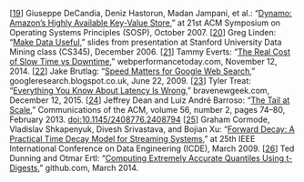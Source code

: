[[19](ch01.html#DeCandia2007ui_ch1-marker)] Giuseppe DeCandia, Deniz Hastorun, Madan Jampani, et al.:
“[Dynamo:
Amazon’s Highly Available Key-Value Store](http://www.allthingsdistributed.com/files/amazon-dynamo-sosp2007.pdf),” at 21st ACM Symposium on Operating
Systems Principles (SOSP), October 2007. [[20](ch01.html#MakeDataUseful2006td-marker)] Greg Linden:
“[Make Data
Useful](http://glinden.blogspot.co.uk/2006/12/slides-from-my-talk-at-stanford.html),” slides from presentation at Stanford University Data Mining class (CS345), December 2006. [[21](ch01.html#Everts2014vm-marker)] Tammy Everts:
“[The
Real Cost of Slow Time vs Downtime](http://www.webperformancetoday.com/2014/11/12/real-cost-slow-time-vs-downtime-slides/),” webperformancetoday.com, November 12, 2014. [[22](ch01.html#Brutlag2009ut-marker)] Jake Brutlag:
“[Speed Matters for
Google Web Search](http://googleresearch.blogspot.co.uk/2009/06/speed-matters.html),” googleresearch.blogspot.co.uk, June 22, 2009. [[23](ch01.html#Treat2015vd-marker)] Tyler Treat:
“[Everything You Know
About Latency Is Wrong](http://bravenewgeek.com/everything-you-know-about-latency-is-wrong/),” bravenewgeek.com, December 12, 2015. [[24](ch01.html#tail-at-scale-marker)] Jeffrey Dean and Luiz André Barroso:
“[The Tail at Scale](http://cacm.acm.org/magazines/2013/2/160173-the-tail-at-scale/fulltext),”
Communications of the ACM, volume 56, number 2, pages 74–80, February 2013.
[doi:10.1145/2408776.2408794](http://dx.doi.org/10.1145/2408776.2408794) [[25](ch01.html#Cormode2009vz-marker)] Graham Cormode, Vladislav
Shkapenyuk, Divesh Srivastava, and Bojian Xu:
“[Forward Decay: A Practical
Time Decay Model for Streaming Systems](http://dimacs.rutgers.edu/~graham/pubs/papers/fwddecay.pdf),” at 25th IEEE International Conference on Data
Engineering (ICDE), March 2009. [[26](ch01.html#Dunning2014wm-marker)] Ted Dunning and Otmar Ertl:
“[Computing Extremely Accurate Quantiles Using
t-Digests](https://github.com/tdunning/t-digest),” github.com, March 2014.